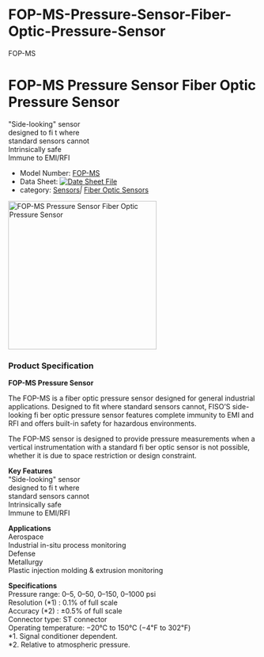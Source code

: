 # FOP-MS-Pressure-Sensor-Fiber-Optic-Pressure-Sensor
FOP-MS

<h1>FOP-MS Pressure Sensor Fiber Optic Pressure Sensor</h1>
<p> &quot;Side-looking&quot; sensor <br />
designed to fi t where <br />
standard sensors cannot <br />
Intrinsically safe <br />
Immune to EMI/RFI</p>
<ul>
  <li>Model Number: <a href="http://www.isweek.com/product/fop-ms-pressure-sensor-fiber-optic-pressure-sensor-fop-ms_2062.html">FOP-MS</a></li>
  <li>Data Sheet: <a href="http://www.isweek.com/Uploads/20161118/582e6998eae04.pdf" target="_blank"><img src="http://www.isweek.com/statics/front/img/icon-pdf.png" alt="Date Sheet File" /></a></li>
  <li>category: <a href="http://www.isweek.com/wholesale/sensors-transmitters_11">Sensors</a><em>|</em> <a href="http://www.isweek.com/wholesale/fiber-optic-sensors-solutions_4">Fiber Optic Sensors</a></li>
</ul>
<div>
  <div><a title="" rel="undefined"><img title="" src="http://www.isweek.com/Thumbs/300/0161118/582e699235057.jpg" data-src="/Uploads/20161118/582e699235057.jpg" alt="FOP-MS Pressure Sensor Fiber Optic Pressure Sensor" height="300" width="300" /></a>
    <div></div>
  </div>
  <div></div>
</div>
<h3>Product Specification</h3>
<p> <strong>FOP-MS Pressure Sensor</strong></p>
<p> The FOP-MS is a fiber optic pressure   sensor designed for general industrial applications. Designed to fit   where standard sensors cannot, FISO’S side- looking fi ber optic   pressure sensor features complete immunity to EMI and RFI and offers   built-in safety for hazardous environments.</p>
<p> The FOP-MS sensor is designed to provide   pressure measurements when a vertical instrumentation with a standard fi   ber optic sensor is not possible, whether it is due to space   restriction or design constraint.</p>
<p> <strong>Key Features</strong><br />
  &quot;Side-looking&quot; sensor<br />
  designed to fi t where<br />
  standard sensors cannot<br />
  Intrinsically safe<br />
Immune to EMI/RFI</p>
<p> <strong>Applications</strong><br />
  Aerospace<br />
  Industrial in-situ process monitoring<br />
  Defense<br />
  Metallurgy<br />
Plastic injection molding &amp; extrusion monitoring</p>
<p> <strong>Specifications</strong><br />
  Pressure range: 0–5, 0–50, 0–150, 0–1000 psi<br />
  Resolution (*1) : 0.1% of full scale<br />
  Accuracy (*2) : ±0.5% of full scale<br />
  Connector type: ST connector<br />
  Operating temperature: −20℃ to 150℃ (−4℉ to 302℉)<br />
  *1. Signal conditioner dependent.<br />
*2. Relative to atmospheric pressure.</p>
